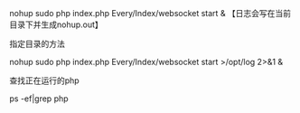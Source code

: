 nohup  sudo php index.php Every/Index/websocket start & 【日志会写在当前目录下并生成nohup.out】

指定目录的方法

nohup  sudo php index.php Every/Index/websocket start  &gt;/opt/log 2&gt;&1 &

查找正在运行的php

ps -ef\|grep php

